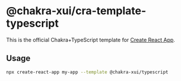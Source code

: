 # @chakra-xui/cra-template-typescript

This is the official Chakra+TypeScript template for
[Create React App](https://github.com/facebook/create-react-app).

## Usage

```sh
npx create-react-app my-app --template @chakra-xui/typescript
```

